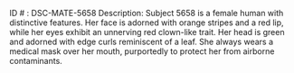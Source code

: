 ID # : DSC-MATE-5658
Description: Subject 5658 is a female human with distinctive features. Her face is adorned with orange stripes and a red lip, while her eyes exhibit an unnerving red clown-like trait. Her head is green and adorned with edge curls reminiscent of a leaf. She always wears a medical mask over her mouth, purportedly to protect her from airborne contaminants.